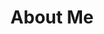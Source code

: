 ---
title: About Me
caption: Serbian web developer working and living in lovely Bulgaria.
image: /images/about.jpg

blocks: 
  Who Am I: 
    title: Ivan Milinčić
    text:  I'm Serbian, living and working from Bulgaria. I'm very passionate about web and tech in general. I'm in tech for a long time, in different shapes and forms, but found my self in web development, and that is what i really love and enjoy doing.
  Education: 
    title: Bachelor's degree, Information Technology
    text: "Education area: Information Technology <br /> Study program: Computing and Informatics <br /> Education title: IT engineer"
  Work Expiriance: 
    title: Expirianced Web Developer
    text: Almost 10 years expiriance in web development. Was working on all kind of projects, from brochure type websites, to ecommerce and directory/classifieds types of projects. <br /> I have a lot of expiriance working with ProcessWire CMS/CMF, building content structures, front-end, modules, custom admin pages etc...
  Tech: 
    title: Front-end & ProcessWire Developer
    text: I have preference for front-end development and php based ProcessWire CMS, with uikit framework and vanilla JavaScript, sometimes mixed with vue and nuxt.js. <br /> Also using JAMStack, github and netlify to build super fast static websites.
---